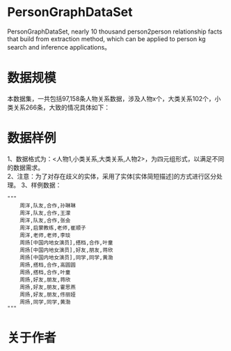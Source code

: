 # PersonGraphDataSet
PersonGraphDataSet, nearly 10 thousand person2person relationship facts that build from extraction method, which can be applied to person kg search and inference applications。



# 数据规模
本数据集，一共包括97,158条人物关系数据，涉及人物x个，大类关系102个，小类关系266条，大致的情况具体如下：    



# 数据样例
1、数据格式为：<人物1,小类关系,大类关系,人物2>，为四元组形式，以满足不同的数据需求。  
2、注意：为了对存在歧义的实体，采用了实体[实体简短描述]的方式进行区分处理。
3、样例数据：  

    """
        周洋,队友,合作,孙琳琳
        周洋,队友,合作,王濛
        周洋,队友,合作,张会
        周洋,启蒙教练,老师,崔顺子
        周洋,老师,老师,李琰
        周扬[中国内地女演员],搭档,合作,叶童
        周扬[中国内地女演员],好友,朋友,蒋欣
        周扬[中国内地女演员],同学,同学,黄渤
        周扬,搭档,合作,高圆圆
        周扬,搭档,合作,叶童
        周扬,好友,朋友,蒋欣
        周扬,好友,朋友,霍思燕
        周扬,好友,朋友,佟丽娅
        周扬,同学,同学,黄渤
    """
    
# 关于作者


